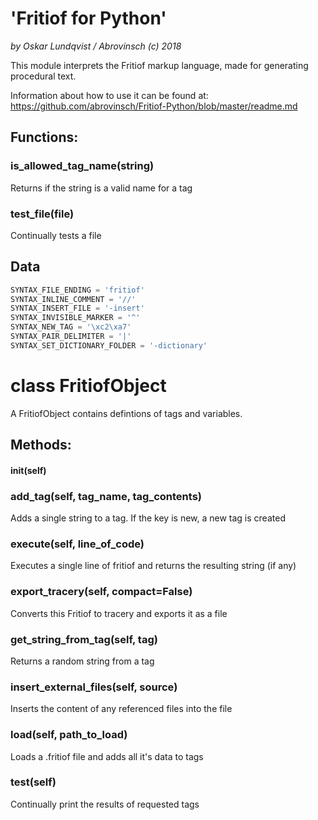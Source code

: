 # 'Fritiof for Python'
*by Oskar Lundqvist / Abrovinsch (c) 2018*

This module interprets the Fritiof markup language,
made for generating procedural text.

Information about how to use it can be found at:
https://github.com/abrovinsch/Fritiof-Python/blob/master/readme.md

## Functions:
### is_allowed_tag_name(string)
Returns if the string is a valid name for a tag

### test_file(file)
Continually tests a file


## Data
```python
SYNTAX_FILE_ENDING = 'fritiof'
SYNTAX_INLINE_COMMENT = '//'
SYNTAX_INSERT_FILE = '-insert'
SYNTAX_INVISIBLE_MARKER = '^'
SYNTAX_NEW_TAG = '\xc2\xa7'
SYNTAX_PAIR_DELIMITER = '|'
SYNTAX_SET_DICTIONARY_FOLDER = '-dictionary'
```

# class FritiofObject
A FritiofObject contains defintions of tags and variables.

## Methods:
#### __init__(self)

### add_tag(self, tag_name, tag_contents)
Adds a single string to a tag. If the key is new, a new tag is created

### execute(self, line_of_code)
Executes a single line of fritiof and returns the resulting string (if any)

### export_tracery(self, compact=False)
Converts this Fritiof to tracery and exports it as a file

### get_string_from_tag(self, tag)
Returns a random string from a tag

### insert_external_files(self, source)
Inserts the content of any referenced files into the file

### load(self, path_to_load)
Loads a .fritiof file and adds all it's data to tags

### test(self)
Continually print the results of requested tags
